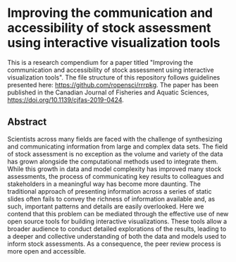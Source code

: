 # Improving the communication and accessibility of stock assessment using interactive visualization tools

This is a research compendium for a paper titled "Improving the communication and accessibility of stock assessment using interactive visualization tools". The file structure of this repository follows guidelines presented here: https://github.com/ropensci/rrrpkg. The paper has been published in the Canadian Journal of Fisheries and Aquatic Sciences, https://doi.org/10.1139/cjfas-2019-0424.

## Abstract

Scientists across many fields are faced with the challenge of synthesizing and communicating information from large and complex data sets. The field of stock assessment is no exception as the volume and variety of the data has grown alongside the computational methods used to integrate them. While this growth in data and model complexity has improved many stock assessments, the process of communicating key results to colleagues and stakeholders in a meaningful way has become more daunting. The traditional approach of presenting information across a series of static slides often fails to convey the richness of information available and, as such, important patterns and details are easily overlooked. Here we contend that this problem can be mediated through the effective use of new open source tools for building interactive visualizations. These tools allow a broader audience to conduct detailed explorations of the results, leading to a deeper and collective understanding of both the data and models used to inform stock assessments. As a consequence, the peer review process is more open and accessible.
